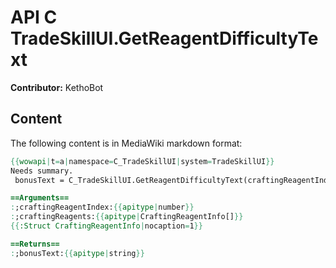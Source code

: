 # API C TradeSkillUI.GetReagentDifficultyText

**Contributor:** KethoBot

## Content

The following content is in MediaWiki markdown format:

```mediawiki
{{wowapi|t=a|namespace=C_TradeSkillUI|system=TradeSkillUI}}
Needs summary.
 bonusText = C_TradeSkillUI.GetReagentDifficultyText(craftingReagentIndex, craftingReagents)

==Arguments==
:;craftingReagentIndex:{{apitype|number}}
:;craftingReagents:{{apitype|CraftingReagentInfo[]}}
{{:Struct CraftingReagentInfo|nocaption=1}}

==Returns==
:;bonusText:{{apitype|string}}
```